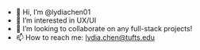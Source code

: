 - 👋 Hi, I’m @lydiachen01
- 👀 I’m interested in UX/UI
- 💞️ I’m looking to collaborate on any full-stack projects!
- 📫 How to reach me: lydia.chen@tufts.edu

<!---
lydiachen01/lydiachen01 is a ✨ special ✨ repository because its `README.md` (this file) appears on your GitHub profile.
You can click the Preview link to take a look at your changes.
--->
